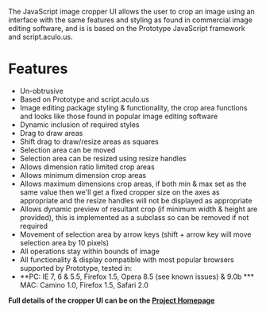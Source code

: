 The JavaScript image cropper UI allows the user to crop an image using an interface with the same features and styling as found in commercial image editing software, and is is based on the Prototype JavaScript framework and script.aculo.us.

# Features #
  * Un-obtrusive
  * Based on Prototype and script.aculo.us
  * Image editing package styling & functionality, the crop area functions and looks like those found in popular image editing software
  * Dynamic inclusion of required styles
  * Drag to draw areas
  * Shift drag to draw/resize areas as squares
  * Selection area can be moved
  * Selection area can be resized using resize handles
  * Allows dimension ratio limited crop areas
  * Allows minimum dimension crop areas
  * Allows maximum dimensions crop areas, if both min & max set as the same value then we'll get a fixed cropper size on the axes as appropriate and the resize handles will not be displayed as appropriate
  * Allows dynamic preview of resultant crop (if minimum width & height are provided), this is implemented as a subclass so can be removed if not required
  * Movement of selection area by arrow keys (shift + arrow key will move selection area by 10 pixels)
  * All operations stay within bounds of image
  * All functionality & display compatible with most popular browsers supported by Prototype, tested in:
  * **PC: IE 7, 6 & 5.5, Firefox 1.5, Opera 8.5 (see known issues) & 9.0b
  *** MAC: Camino 1.0, Firefox 1.5, Safari 2.0

**Full details of the cropper UI can be on the [Project Homepage](http://www.defusion.org.uk/code/javascript-image-cropper-ui-using-prototype-scriptaculous/)**
